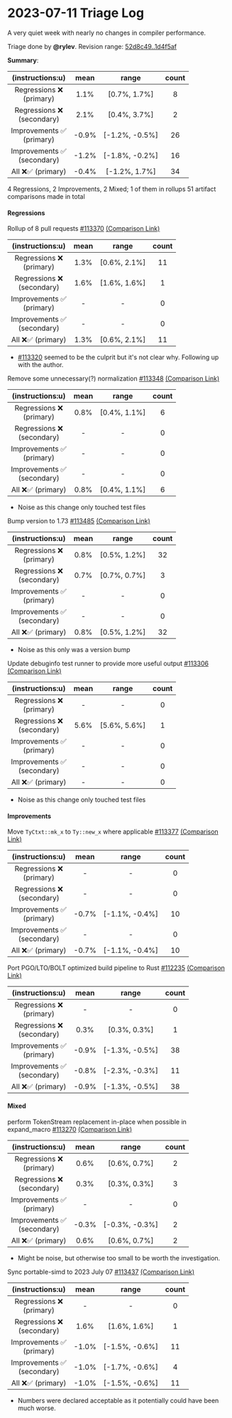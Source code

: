 # 2023-07-11 Triage Log

A very quiet week with nearly no changes in compiler performance. 

Triage done by **@rylev**.
Revision range: [52d8c49..1d4f5af](https://perf.rust-lang.org/?start=52d8c490a3aabe65cdd9f2d3aed95034dd5dbad7&end=1d4f5affbdee00c816f961c227c6b28a3e725ce6&absolute=false&stat=instructions%3Au)

**Summary**:

| (instructions:u)                   | mean  | range          | count |
|:----------------------------------:|:-----:|:--------------:|:-----:|
| Regressions ❌ <br /> (primary)    | 1.1%  | [0.7%, 1.7%]   | 8     |
| Regressions ❌ <br /> (secondary)  | 2.1%  | [0.4%, 3.7%]   | 2     |
| Improvements ✅ <br /> (primary)   | -0.9% | [-1.2%, -0.5%] | 26    |
| Improvements ✅ <br /> (secondary) | -1.2% | [-1.8%, -0.2%] | 16    |
| All ❌✅ (primary)                 | -0.4% | [-1.2%, 1.7%]  | 34    |


4 Regressions, 2 Improvements, 2 Mixed; 1 of them in rollups
51 artifact comparisons made in total

#### Regressions

Rollup of 8 pull requests [#113370](https://github.com/rust-lang/rust/pull/113370) [(Comparison Link)](https://perf.rust-lang.org/compare.html?start=e4cd1610067501fa4d347eba7b18f77137dbbf48&end=5dac6b320be868f898a3c753934eabc79ff2e406&stat=instructions:u)

| (instructions:u)                   | mean | range        | count |
|:----------------------------------:|:----:|:------------:|:-----:|
| Regressions ❌ <br /> (primary)    | 1.3% | [0.6%, 2.1%] | 11    |
| Regressions ❌ <br /> (secondary)  | 1.6% | [1.6%, 1.6%] | 1     |
| Improvements ✅ <br /> (primary)   | -    | -            | 0     |
| Improvements ✅ <br /> (secondary) | -    | -            | 0     |
| All ❌✅ (primary)                 | 1.3% | [0.6%, 2.1%] | 11    |
- [#113320](https://github.com/rust-lang/rust/pull/113320) seemed to be the culprit but it's not clear why. Following up with the author.

Remove some unnecessary(?) normalization [#113348](https://github.com/rust-lang/rust/pull/113348) [(Comparison Link)](https://perf.rust-lang.org/compare.html?start=0d50ab77397d7278500abd22d34de0e10940b2ee&end=b112bc5529cfa8d8a9000f7a85278ece3232e579&stat=instructions:u)

| (instructions:u)                   | mean | range        | count |
|:----------------------------------:|:----:|:------------:|:-----:|
| Regressions ❌ <br /> (primary)    | 0.8% | [0.4%, 1.1%] | 6     |
| Regressions ❌ <br /> (secondary)  | -    | -            | 0     |
| Improvements ✅ <br /> (primary)   | -    | -            | 0     |
| Improvements ✅ <br /> (secondary) | -    | -            | 0     |
| All ❌✅ (primary)                 | 0.8% | [0.4%, 1.1%] | 6     |
- Noise as this change only touched test files


Bump version to 1.73 [#113485](https://github.com/rust-lang/rust/pull/113485) [(Comparison Link)](https://perf.rust-lang.org/compare.html?start=83964c156db1f444050a38b2498dbd0da6d5d503&end=03247fbbe87b28a991d721c4fe7cdf4e6fc5d5a3&stat=instructions:u)

| (instructions:u)                   | mean | range        | count |
|:----------------------------------:|:----:|:------------:|:-----:|
| Regressions ❌ <br /> (primary)    | 0.8% | [0.5%, 1.2%] | 32    |
| Regressions ❌ <br /> (secondary)  | 0.7% | [0.7%, 0.7%] | 3     |
| Improvements ✅ <br /> (primary)   | -    | -            | 0     |
| Improvements ✅ <br /> (secondary) | -    | -            | 0     |
| All ❌✅ (primary)                 | 0.8% | [0.5%, 1.2%] | 32    |
- Noise as this only was a version bump


Update debuginfo test runner to provide more useful output [#113306](https://github.com/rust-lang/rust/pull/113306) [(Comparison Link)](https://perf.rust-lang.org/compare.html?start=1861088f9088344a6b821abf335678d7fe037872&end=ba37a69d30fc6ffc0c2589eb59e936c261b36e76&stat=instructions:u)

| (instructions:u)                   | mean | range        | count |
|:----------------------------------:|:----:|:------------:|:-----:|
| Regressions ❌ <br /> (primary)    | -    | -            | 0     |
| Regressions ❌ <br /> (secondary)  | 5.6% | [5.6%, 5.6%] | 1     |
| Improvements ✅ <br /> (primary)   | -    | -            | 0     |
| Improvements ✅ <br /> (secondary) | -    | -            | 0     |
| All ❌✅ (primary)                 | -    | -            | 0     |
- Noise as this change only touched test files


#### Improvements

Move `TyCtxt::mk_x` to `Ty::new_x` where applicable [#113377](https://github.com/rust-lang/rust/pull/113377) [(Comparison Link)](https://perf.rust-lang.org/compare.html?start=b112bc5529cfa8d8a9000f7a85278ece3232e579&end=4dd1719b3406d80f539d2f49e9842f3563908632&stat=instructions:u)

| (instructions:u)                   | mean  | range          | count |
|:----------------------------------:|:-----:|:--------------:|:-----:|
| Regressions ❌ <br /> (primary)    | -     | -              | 0     |
| Regressions ❌ <br /> (secondary)  | -     | -              | 0     |
| Improvements ✅ <br /> (primary)   | -0.7% | [-1.1%, -0.4%] | 10    |
| Improvements ✅ <br /> (secondary) | -     | -              | 0     |
| All ❌✅ (primary)                 | -0.7% | [-1.1%, -0.4%] | 10    |


Port PGO/LTO/BOLT optimized build pipeline to Rust [#112235](https://github.com/rust-lang/rust/pull/112235) [(Comparison Link)](https://perf.rust-lang.org/compare.html?start=f05d743c204a3c433fb5c2976691fb4eb5c7a530&end=1861088f9088344a6b821abf335678d7fe037872&stat=instructions:u)

| (instructions:u)                   | mean  | range          | count |
|:----------------------------------:|:-----:|:--------------:|:-----:|
| Regressions ❌ <br /> (primary)    | -     | -              | 0     |
| Regressions ❌ <br /> (secondary)  | 0.3%  | [0.3%, 0.3%]   | 1     |
| Improvements ✅ <br /> (primary)   | -0.9% | [-1.3%, -0.5%] | 38    |
| Improvements ✅ <br /> (secondary) | -0.8% | [-2.3%, -0.3%] | 11    |
| All ❌✅ (primary)                 | -0.9% | [-1.3%, -0.5%] | 38    |


#### Mixed

perform TokenStream replacement in-place when possible in expand_macro [#113270](https://github.com/rust-lang/rust/pull/113270) [(Comparison Link)](https://perf.rust-lang.org/compare.html?start=7cc3da05f99fbc89782fc6cb7e207fa11aa6add5&end=921f669749a57ab5936721fdd93b2da57b581381&stat=instructions:u)

| (instructions:u)                   | mean  | range          | count |
|:----------------------------------:|:-----:|:--------------:|:-----:|
| Regressions ❌ <br /> (primary)    | 0.6%  | [0.6%, 0.7%]   | 2     |
| Regressions ❌ <br /> (secondary)  | 0.3%  | [0.3%, 0.3%]   | 3     |
| Improvements ✅ <br /> (primary)   | -     | -              | 0     |
| Improvements ✅ <br /> (secondary) | -0.3% | [-0.3%, -0.3%] | 2     |
| All ❌✅ (primary)                 | 0.6%  | [0.6%, 0.7%]   | 2     |
- Might be noise, but otherwise too small to be worth the investigation.


Sync portable-simd to 2023 July 07 [#113437](https://github.com/rust-lang/rust/pull/113437) [(Comparison Link)](https://perf.rust-lang.org/compare.html?start=1a449dcfd25143f7e1f6b6f5ddf1c12af361e2ff&end=fd68a6ded951bd7b852ab8107007f7145e3ad6ec&stat=instructions:u)

| (instructions:u)                   | mean  | range          | count |
|:----------------------------------:|:-----:|:--------------:|:-----:|
| Regressions ❌ <br /> (primary)    | -     | -              | 0     |
| Regressions ❌ <br /> (secondary)  | 1.6%  | [1.6%, 1.6%]   | 1     |
| Improvements ✅ <br /> (primary)   | -1.0% | [-1.5%, -0.6%] | 11    |
| Improvements ✅ <br /> (secondary) | -1.0% | [-1.7%, -0.6%] | 4     |
| All ❌✅ (primary)                 | -1.0% | [-1.5%, -0.6%] | 11    |
- Numbers were declared acceptable as it potentially could have been much worse.
